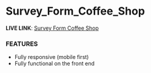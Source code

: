 # Survey_Form_Coffee_Shop

**LIVE LINK**: [Survey Form Coffee Shop](https://quizzical-fermat-c4937f.netlify.com/)

### FEATURES

  * Fully responsive (mobile first)
  * Fully functional on the front end
